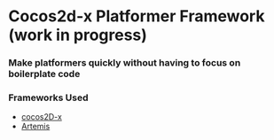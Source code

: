 # Cocos2d-x Platformer Framework (work in progress)

### Make platformers quickly without having to focus on boilerplate code

### Frameworks Used
* [cocos2D-x](http://www.cocos2d-x.org)
* [Artemis](https://github.com/vinova/Artemis-Cpp)
